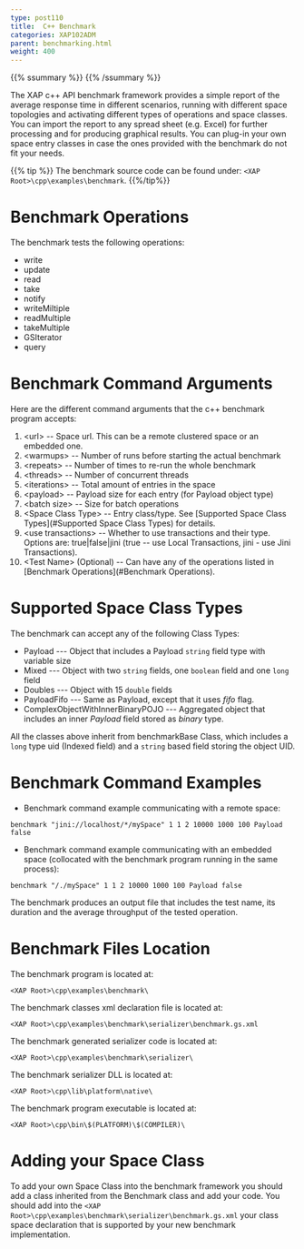 ```yaml
---
type: post110
title:  C++ Benchmark
categories: XAP102ADM
parent: benchmarking.html
weight: 400
---
```


{{% ssummary %}} {{% /ssummary %}}


The XAP c++ API benchmark framework provides a simple report of the average response time in different scenarios, running with different space topologies and activating different types of operations and space classes.
You can import the report to any spread sheet (e.g. Excel) for further processing and for producing graphical results.
You can plug-in your own space entry classes in case the ones provided with the benchmark do not fit your needs.

{{% tip %}}
The benchmark source code can be found under: `<XAP Root>\cpp\examples\benchmark`.
{{%/tip%}}

# Benchmark Operations

The benchmark tests the following operations:

- write
- update
- read
- take
- notify
- writeMiltiple
- readMultiple
- takeMultiple
- GSIterator
- query

# Benchmark Command Arguments

Here are the different command arguments that the c++ benchmark program accepts:

1. \<url\> -- Space url. This can be a remote clustered space or an embedded one.
2. \<warmups\> -- Number of runs before starting the actual benchmark
3. \<repeats\> -- Number of times to re-run the whole benchmark
4. \<threads\> -- Number of concurrent threads
5. \<iterations\> -- Total amount of entries in the space
6. \<payload\> -- Payload size for each entry (for Payload object type)
7. \<batch size\> -- Size for batch operations
8. \<Space Class Type\> -- Entry class/type. See [Supported Space Class Types](#Supported Space Class Types) for details.
9. \<use transactions\> -- Whether to use transactions and their type. Options are: true\|false\|jini (true -- use Local Transactions, jini - use Jini Transactions).
10. \<Test Name\> (Optional) -- Can have any of the operations listed in [Benchmark Operations](#Benchmark Operations).


# Supported Space Class Types

The benchmark can accept any of the following Class Types:

- Payload --- Object that includes a Payload `string` field type with variable size
- Mixed --- Object with two `string` fields, one `boolean` field and one `long` field
- Doubles --- Object with 15 `double` fields
- PayloadFifo --- Same as Payload, except that it uses _fifo_ flag.
- ComplexObjectWithInnerBinaryPOJO --- Aggregated object that includes an inner _Payload_ field stored as _binary_ type.

All the classes above inherit from benchmarkBase Class, which includes a `long` type uid (Indexed field) and a `string` based field storing the object UID.

# Benchmark Command Examples

- Benchmark command example communicating with a remote space:


```console
benchmark "jini://localhost/*/mySpace" 1 1 2 10000 1000 100 Payload false
```

- Benchmark command example communicating with an embedded space (collocated with the benchmark program running in the same process):


```console
benchmark "/./mySpace" 1 1 2 10000 1000 100 Payload false
```

The benchmark produces an output file that includes the test name, its duration and the average throughput of the tested operation.

# Benchmark Files Location

The benchmark program is located at:


```console
<XAP Root>\cpp\examples\benchmark\
```

The benchmark classes xml declaration file is located at:


```console
<XAP Root>\cpp\examples\benchmark\serializer\benchmark.gs.xml
```

The benchmark generated serializer code is located at:


```console
<XAP Root>\cpp\examples\benchmark\serializer\
```
The benchmark serializer DLL is located at:


```console
<XAP Root>\cpp\lib\platform\native\
```

The benchmark program executable is located at:


```console
<XAP Root>\cpp\bin\$(PLATFORM)\$(COMPILER)\
```
# Adding your Space Class

To add your own Space Class into the benchmark framework you should add a class inherited from the Benchmark class and add your code.
You should add into the `<XAP Root>\cpp\examples\benchmark\serializer\benchmark.gs.xml` your class space declaration that is supported by your new benchmark implementation.
